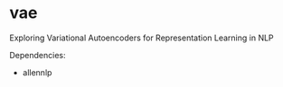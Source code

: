 # vae
Exploring Variational Autoencoders for Representation Learning in NLP

Dependencies:

* allennlp